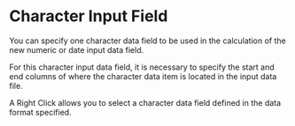 # Character Input Field

You can specify one character data field to be used in the calculation
of the new numeric or date input data field.

For this character input data field, it is necessary to specify the
start and end columns of where the character data item is located in the
input data file.

A Right Click allows you to select a character data field defined in the
data format specified.
